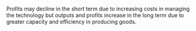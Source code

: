 
Profits may decline in the short term due to increasing costs in managing the technology but outputs and profits increase in the long term due to greater capacity and efficiency in producing goods.  